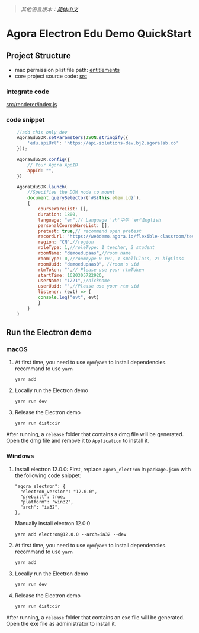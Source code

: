 > *其他语言版本：[简体中文](README.zh.md)*

# Agora Electron Edu Demo QuickStart  

## Project Structure
  * mac permission plist file path: [entitlements](./entitlements)  
  * core project source code: [src](./src)
### integrate code 
[src/renderer/index.js](./src/renderer/index.js)
### code snippet  
```javascript
    //add this only dev
    AgoraEduSDK.setParameters(JSON.stringify({
        'edu.apiUrl': 'https://api-solutions-dev.bj2.agoralab.co'
    }));

    AgoraEduSDK.config({
        // Your Agora AppID
        appId: "",
    })

    AgoraEduSDK.launch(
        //Specifies the DOM node to mount
        document.querySelector(`#${this.elem.id}`), 
        {
            courseWareList: [],
            duration: 1800,
            language: "en",// Language 'zh'中午 'en'English
            personalCourseWareList: [],
            pretest: true,// recommend open pretest
            recordUrl: "https://webdemo.agora.io/flexible-classroom/test/20210428_811/#/record",
            region: "CN",//region
            roleType: 1,//roleType: 1 teacher, 2 student
            roomName: "demoedupaas",//room name
            roomType: 0,//roomType 0 1v1, 1 smallClass, 2: bigClass
            roomUuid: "demoedupaas0", //room's uid
            rtmToken: "",// Please use your rtmToken
            startTime: 1620305722926,
            userName: "1221",//nickname
            userUuid: "",//Please use your rtm uid
            listener: (evt) => {
            console.log("evt", evt)
            }
        }
    )
```

## Run the Electron demo

### macOS
1. At first time, you need to use `npm`/`yarn` to install dependencies. recommand to use `yarn`
   ```
   yarn add
   ```
2. Locally run the Electron demo
   ```
   yarn run dev  
   ```
3. Release the Electron demo
   ```
   yarn run dist:dir
   ```
After running, a `release` folder that contains a dmg file will be generated. Open the dmg file and remove it to `Application` to install it.

### Windows
1. Install electron 12.0.0: First, replace `agora_electron` in `package.json` with the following code snippet:
   ```
   "agora_electron": {
     "electron_version": "12.0.0",
     "prebuilt": true,
     "platform": "win32",
     "arch": "ia32",
   },
   ```
   Manually install electron 12.0.0
   ```  
   yarn add electron@12.0.0 --arch=ia32 --dev
   ```
2. At first time, you need to use `npm`/`yarn` to install dependencies. recommand to use `yarn`
   ```
   yarn add
   ```

3. Locally run the Electron demo
   ```
   yarn run dev  
   ```
4. Release the Electron demo
   ```
   yarn run dist:dir
   ```
After running, a `release` folder that contains an exe file will be generated. Open the exe file as administrator to install it.
